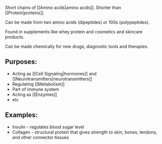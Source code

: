 Short chains of [[Amino acids|amino acids]].
Shorter than [[Protein|proteins]].

Can be made from two amino acids (dipeptides) or 100s (polypeptides).

Found in supplements like whey protein and cosmetics and skincare products.

Can be made chemically for new drugs, diagnostic tools and therapies.

## Purposes:
- Acting as [[Cell Signaling|hormones]] and [[Neurotransmitters|neurotransmitters]]
- Regulating [[Metabolism]]
- Part of immune system
- Acting as [[Enzymes]]
- etc

## Examples:
- Insulin - regulates blood sugar level
- Collagen - structural protein that gives strength to skin, bones, tendons, and other connector tissues
